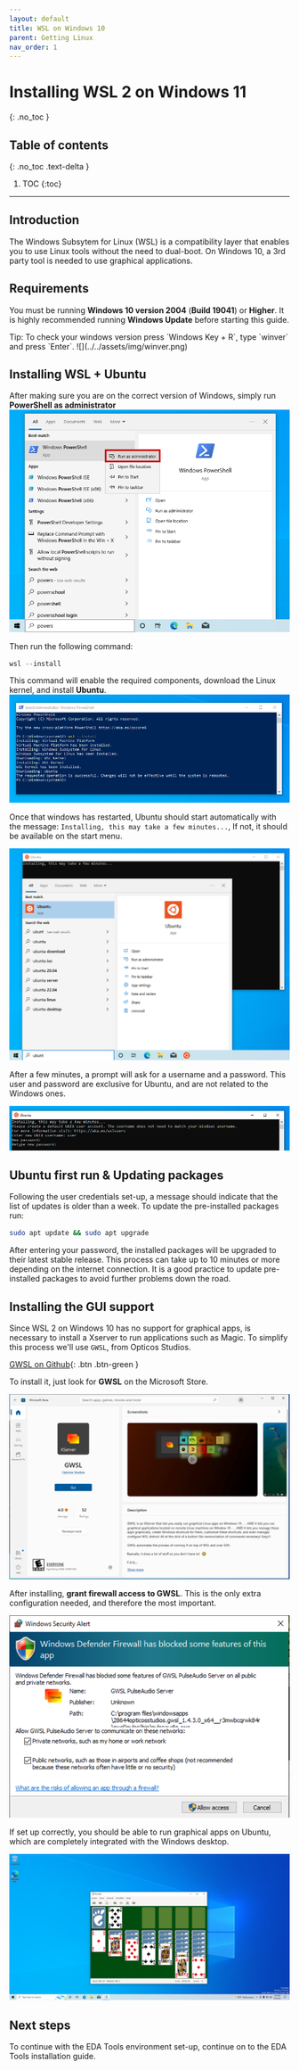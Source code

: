 ```yaml
---
layout: default
title: WSL on Windows 10
parent: Getting Linux
nav_order: 1
---
```


# Installing WSL 2 on Windows 11
{: .no_toc }

## Table of contents
{: .no_toc .text-delta }

1. TOC
{:toc}

---

## Introduction

The Windows Subsytem for Linux (WSL) is a compatibility layer that enables you to use Linux tools without the need to dual-boot. On Windows 10, a 3rd party tool is needed to use graphical applications.

## Requirements

You must be running **Windows 10 version 2004** (**Build 19041**) or **Higher**. It is highly recommended running **Windows Update** before starting this guide.

<div class="code-example" markdown="1">
Tip: To check your windows version press `Windows Key + R`, type `winver` and press `Enter`.
![](../../assets/img/winver.png)
</div>

## Installing WSL + Ubuntu

After making sure you are on the correct version of Windows, simply run **PowerShell as administrator** 
![](../../assets/img/pwrshell-w10.png)

Then run the following command:

```powershell
wsl --install
```
This command will enable the required components, download the Linux kernel, and install **Ubuntu**.
![](../../assets/img/wsl-install.png)

Once that windows has restarted, Ubuntu should start automatically with the message: `Installing, this may take a few minutes...`, If not, it should be available on the start menu.

![](../../assets/img/ubuntustrt.png)

After a few minutes, a prompt will ask for a username and a password. This user and password are exclusive for Ubuntu, and are not related to the Windows ones.

![](../../assets/img/firstrun.png)


## Ubuntu first run & Updating packages

Following the user credentials set-up, a message should indicate that the list of updates is older than a week. To update the pre-installed packages run:

```bash
sudo apt update && sudo apt upgrade
```
After entering your password, the installed packages will be upgraded to their latest stable release. This process can take up to 10 minutes or more depending on the internet connection. It is a good practice to update pre-installed packages to avoid further problems down the road.

## Installing the GUI support

Since WSL 2 on Windows 10 has no support for graphical apps, is necessary to install a Xserver to run applications such as Magic. To simplify this process we'll use `GWSL`, from Opticos Studios.

[GWSL on Github](https://opticos.github.io/gwsl/){: .btn .btn-green }

To install it, just look for **GWSL** on the Microsoft Store.

![](../../assets/img/ms-gwsl.png)

After installing, **grant firewall access to GWSL**. This is the only extra configuration needed, and therefore the most important.

![](../../assets/img/firewall.png)

If set up correctly, you should be able to run graphical apps on Ubuntu, which are completely integrated with the Windows desktop.

![Running AisleRiot on Windows](../../assets/img/aisleriot.png)



## Next steps

To continue with the EDA Tools environment set-up, continue on to the EDA Tools installation guide.

